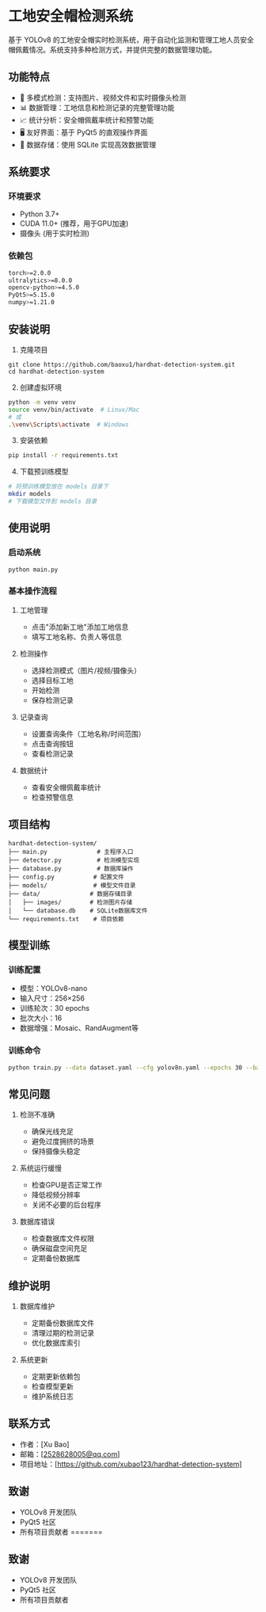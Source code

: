 # 工地安全帽检测系统

基于 YOLOv8 的工地安全帽实时检测系统，用于自动化监测和管理工地人员安全帽佩戴情况。系统支持多种检测方式，并提供完整的数据管理功能。

## 功能特点

- 🎯 多模式检测：支持图片、视频文件和实时摄像头检测
- 📊 数据管理：工地信息和检测记录的完整管理功能
- 📈 统计分析：安全帽佩戴率统计和预警功能
- 🖥️ 友好界面：基于 PyQt5 的直观操作界面
- 💾 数据存储：使用 SQLite 实现高效数据管理

## 系统要求

### 环境要求
- Python 3.7+
- CUDA 11.0+ (推荐，用于GPU加速)
- 摄像头 (用于实时检测)

### 依赖包
```bash
torch>=2.0.0
ultralytics>=8.0.0
opencv-python>=4.5.0
PyQt5>=5.15.0
numpy>=1.21.0
```

## 安装说明

1. 克隆项目
```
git clone https://github.com/baoxu1/hardhat-detection-system.git
cd hardhat-detection-system
```

2. 创建虚拟环境
```bash
python -m venv venv
source venv/bin/activate  # Linux/Mac
# 或
.\venv\Scripts\activate  # Windows
```

3. 安装依赖
```bash
pip install -r requirements.txt
```

4. 下载预训练模型
```bash
# 将预训练模型放在 models 目录下
mkdir models
# 下载模型文件到 models 目录
```

## 使用说明

### 启动系统
```bash
python main.py
```

### 基本操作流程

1. 工地管理
   - 点击"添加新工地"添加工地信息
   - 填写工地名称、负责人等信息

2. 检测操作
   - 选择检测模式（图片/视频/摄像头）
   - 选择目标工地
   - 开始检测
   - 保存检测记录

3. 记录查询
   - 设置查询条件（工地名称/时间范围）
   - 点击查询按钮
   - 查看检测记录

4. 数据统计
   - 查看安全帽佩戴率统计
   - 检查预警信息

## 项目结构

```
hardhat-detection-system/
├── main.py              # 主程序入口
├── detector.py          # 检测模型实现
├── database.py          # 数据库操作
├── config.py           # 配置文件
├── models/             # 模型文件目录
├── data/              # 数据存储目录
│   ├── images/        # 检测图片存储
│   └── database.db    # SQLite数据库文件
└── requirements.txt    # 项目依赖
```

## 模型训练

### 训练配置
- 模型：YOLOv8-nano
- 输入尺寸：256×256
- 训练轮次：30 epochs
- 批次大小：16
- 数据增强：Mosaic、RandAugment等

### 训练命令
```bash
python train.py --data dataset.yaml --cfg yolov8n.yaml --epochs 30 --batch-size 16
```

## 常见问题

1. 检测不准确
   - 确保光线充足
   - 避免过度拥挤的场景
   - 保持摄像头稳定

2. 系统运行缓慢
   - 检查GPU是否正常工作
   - 降低视频分辨率
   - 关闭不必要的后台程序

3. 数据库错误
   - 检查数据库文件权限
   - 确保磁盘空间充足
   - 定期备份数据库

## 维护说明

1. 数据库维护
   - 定期备份数据库文件
   - 清理过期的检测记录
   - 优化数据库索引

2. 系统更新
   - 定期更新依赖包
   - 检查模型更新
   - 维护系统日志



## 联系方式

- 作者：[Xu Bao]
- 邮箱：[2528628005@qq.com]
- 项目地址：[https://github.com/xubao123/hardhat-detection-system]

## 致谢

- YOLOv8 开发团队
- PyQt5 社区
- 所有项目贡献者
=======


## 致谢

- YOLOv8 开发团队
- PyQt5 社区
- 所有项目贡献者
